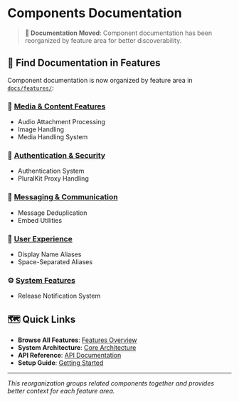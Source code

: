 # Components Documentation

> **📍 Documentation Moved**: Component documentation has been reorganized by feature area for better discoverability.

## 🚀 Find Documentation in Features

Component documentation is now organized by feature area in [`docs/features/`](../features/):

### 🎵 [Media & Content Features](../features/media/)
- Audio Attachment Processing
- Image Handling
- Media Handling System

### 🔐 [Authentication & Security](../features/authentication/)
- Authentication System
- PluralKit Proxy Handling

### 💬 [Messaging & Communication](../features/messaging/)
- Message Deduplication
- Embed Utilities

### 👤 [User Experience](../features/user-experience/)
- Display Name Aliases
- Space-Separated Aliases

### ⚙️ [System Features](../features/system/)
- Release Notification System

## 🗺️ Quick Links

- **Browse All Features**: [Features Overview](../features/README.md)
- **System Architecture**: [Core Architecture](../core/ARCHITECTURE.md)
- **API Reference**: [API Documentation](../core/API_REFERENCE.md)
- **Setup Guide**: [Getting Started](../core/SETUP.md)

---

*This reorganization groups related components together and provides better context for each feature area.*
